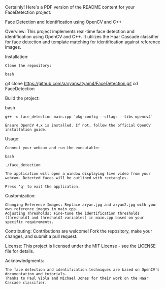 Certainly! Here's a PDF version of the README content for your FaceDetection project:

Face Detection and Identification using OpenCV and C++

Overview:
This project implements real-time face detection and identification using OpenCV and C++. It utilizes the Haar Cascade classifier for face detection and template matching for identification against reference images.

Installation:

    Clone the repository:

    bash

git clone https://github.com/aaryansatyam4/FaceDetection.git
cd FaceDetection

Build the project:

bash

    g++ -o face_detection main.cpp `pkg-config --cflags --libs opencv4`

    Ensure OpenCV 4.x is installed. If not, follow the official OpenCV installation guide.

Usage:

    Connect your webcam and run the executable:

    bash

    ./face_detection

    The application will open a window displaying live video from your webcam. Detected faces will be outlined with rectangles.

    Press 'q' to exit the application.

Customization:

    Changing Reference Images: Replace aryan.jpg and aryan2.jpg with your own reference images in main.cpp.
    Adjusting Thresholds: Fine-tune the identification thresholds (threshold1 and threshold2 variables) in main.cpp based on your specific requirements.

Contributing:
Contributions are welcome! Fork the repository, make your changes, and submit a pull request.

License:
This project is licensed under the MIT License - see the LICENSE file for details.

Acknowledgments:

    The face detection and identification techniques are based on OpenCV's documentation and tutorials.
    Thanks to Paul Viola and Michael Jones for their work on the Haar Cascade classifier.

